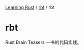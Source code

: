 [Learning Rust](../README.md) / [rbt](zz_generated_mdi.md) / rbt

# rbt

Rust Brain Teasers 一书的代码实践。
